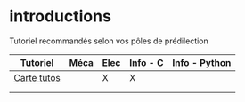 # introductions

Tutoriel recommandés selon vos pôles de prédilection

| Tutoriel                                                                                 | Méca | Elec | Info - C | Info - Python |
|------------------------------------------------------------------------------------------|------|------|----------|---------------|
| [Carte tutos](https://docs.google.com/document/d/1-jxdJCb0QWJrYiXEooCPBYri_L7LV24AF4ST5_-yBRs/edit) |      | X    | X        |               |
|                                                                                          |      |      |          |               |
|                                                                                          |      |      |          |               |
